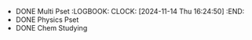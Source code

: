 - DONE  Multi Pset
  :LOGBOOK:
  CLOCK: [2024-11-14 Thu 16:24:50]
  :END:
- DONE  Physics Pset
- DONE  Chem Studying